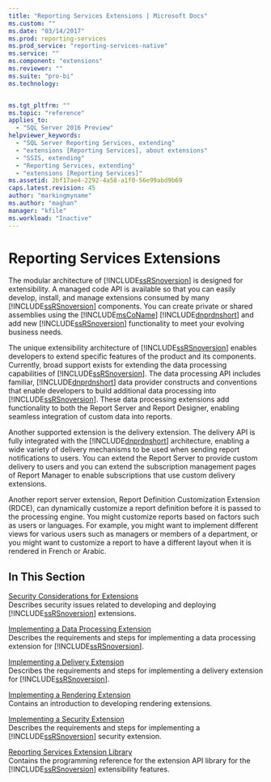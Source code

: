 ```yaml
---
title: "Reporting Services Extensions | Microsoft Docs"
ms.custom: ""
ms.date: "03/14/2017"
ms.prod: reporting-services
ms.prod_service: "reporting-services-native"
ms.service: ""
ms.component: "extensions"
ms.reviewer: ""
ms.suite: "pro-bi"
ms.technology: 


ms.tgt_pltfrm: ""
ms.topic: "reference"
applies_to: 
  - "SQL Server 2016 Preview"
helpviewer_keywords: 
  - "SQL Server Reporting Services, extending"
  - "extensions [Reporting Services], about extensions"
  - "SSIS, extending"
  - "Reporting Services, extending"
  - "extensions [Reporting Services]"
ms.assetid: 2bf17ae4-2292-4a58-a1f0-56e99abd9b69
caps.latest.revision: 45
author: "markingmyname"
ms.author: "maghan"
manager: "kfile"
ms.workload: "Inactive"
---
```

# Reporting Services Extensions
  The modular architecture of [!INCLUDE[ssRSnoversion](../../includes/ssrsnoversion-md.md)] is designed for extensibility. A managed code API is available so that you can easily develop, install, and manage extensions consumed by many [!INCLUDE[ssRSnoversion](../../includes/ssrsnoversion-md.md)] components. You can create private or shared assemblies using the [!INCLUDE[msCoName](../../includes/msconame-md.md)] [!INCLUDE[dnprdnshort](../../includes/dnprdnshort-md.md)] and add new [!INCLUDE[ssRSnoversion](../../includes/ssrsnoversion-md.md)] functionality to meet your evolving business needs.  
  
 The unique extensibility architecture of [!INCLUDE[ssRSnoversion](../../includes/ssrsnoversion-md.md)] enables developers to extend specific features of the product and its components. Currently, broad support exists for extending the data processing capabilities of [!INCLUDE[ssRSnoversion](../../includes/ssrsnoversion-md.md)]. The data processing API includes familiar, [!INCLUDE[dnprdnshort](../../includes/dnprdnshort-md.md)] data provider constructs and conventions that enable developers to build additional data processing into [!INCLUDE[ssRSnoversion](../../includes/ssrsnoversion-md.md)]. These data processing extensions add functionality to both the Report Server and Report Designer, enabling seamless integration of custom data into reports.  
  
 Another supported extension is the delivery extension. The delivery API is fully integrated with the [!INCLUDE[dnprdnshort](../../includes/dnprdnshort-md.md)] architecture, enabling a wide variety of delivery mechanisms to be used when sending report notifications to users. You can extend the Report Server to provide custom delivery to users and you can extend the subscription management pages of Report Manager to enable subscriptions that use custom delivery extensions.  
  
 Another report server extension, Report Definition Customization Extension (RDCE), can dynamically customize a report definition before it is passed to the processing engine. You might customize reports based on factors such as users or languages. For example, you might want to implement different views for various users such as managers or members of a department, or you might want to customize a report to have a different layout when it is rendered in French or Arabic.  
  
## In This Section  
 [Security Considerations for Extensions](../../reporting-services/extensions/security-considerations-for-extensions.md)  
 Describes security issues related to developing and deploying [!INCLUDE[ssRSnoversion](../../includes/ssrsnoversion-md.md)] extensions.  
  
 [Implementing a Data Processing Extension](../../reporting-services/extensions/data-processing/implementing-a-data-processing-extension.md)  
 Describes the requirements and steps for implementing a data processing extension for [!INCLUDE[ssRSnoversion](../../includes/ssrsnoversion-md.md)].  
  
 [Implementing a Delivery Extension](../../reporting-services/extensions/delivery-extension/implementing-a-delivery-extension.md)  
 Describes the requirements and steps for implementing a delivery extension for [!INCLUDE[ssRSnoversion](../../includes/ssrsnoversion-md.md)].  
  
 [Implementing a Rendering Extension](../../reporting-services/extensions/rendering-extension/implementing-a-rendering-extension.md)  
 Contains an introduction to developing rendering extensions.  
  
 [Implementing a Security Extension](../../reporting-services/extensions/security-extension/implementing-a-security-extension.md)  
 Describes the requirements and steps for implementing a [!INCLUDE[ssRSnoversion](../../includes/ssrsnoversion-md.md)] security extension.  
  
 [Reporting Services Extension Library](../../reporting-services/extensions/reporting-services-extension-library.md)  
 Contains the programming reference for the extension API library for the [!INCLUDE[ssRSnoversion](../../includes/ssrsnoversion-md.md)] extensibility features.  
  
  
